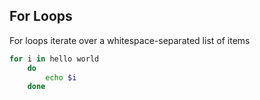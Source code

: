 ## For Loops

For loops iterate over a whitespace-separated list of items

```bash
for i in hello world
    do
        echo $i
    done
```